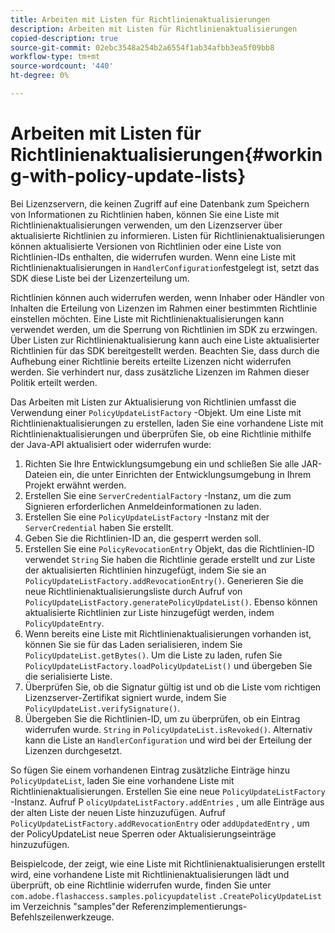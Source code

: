 ```yaml
---
title: Arbeiten mit Listen für Richtlinienaktualisierungen
description: Arbeiten mit Listen für Richtlinienaktualisierungen
copied-description: true
source-git-commit: 02ebc3548a254b2a6554f1ab34afbb3ea5f09bb8
workflow-type: tm+mt
source-wordcount: '440'
ht-degree: 0%

---
```


# Arbeiten mit Listen für Richtlinienaktualisierungen{#working-with-policy-update-lists}

Bei Lizenzservern, die keinen Zugriff auf eine Datenbank zum Speichern von Informationen zu Richtlinien haben, können Sie eine Liste mit Richtlinienaktualisierungen verwenden, um den Lizenzserver über aktualisierte Richtlinien zu informieren. Listen für Richtlinienaktualisierungen können aktualisierte Versionen von Richtlinien oder eine Liste von Richtlinien-IDs enthalten, die widerrufen wurden. Wenn eine Liste mit Richtlinienaktualisierungen in `HandlerConfiguration`festgelegt ist, setzt das SDK diese Liste bei der Lizenzerteilung um.

Richtlinien können auch widerrufen werden, wenn Inhaber oder Händler von Inhalten die Erteilung von Lizenzen im Rahmen einer bestimmten Richtlinie einstellen möchten. Eine Liste mit Richtlinienaktualisierungen kann verwendet werden, um die Sperrung von Richtlinien im SDK zu erzwingen. Über Listen zur Richtlinienaktualisierung kann auch eine Liste aktualisierter Richtlinien für das SDK bereitgestellt werden. Beachten Sie, dass durch die Aufhebung einer Richtlinie bereits erteilte Lizenzen nicht widerrufen werden. Sie verhindert nur, dass zusätzliche Lizenzen im Rahmen dieser Politik erteilt werden.

Das Arbeiten mit Listen zur Aktualisierung von Richtlinien umfasst die Verwendung einer `PolicyUpdateListFactory` -Objekt. Um eine Liste mit Richtlinienaktualisierungen zu erstellen, laden Sie eine vorhandene Liste mit Richtlinienaktualisierungen und überprüfen Sie, ob eine Richtlinie mithilfe der Java-API aktualisiert oder widerrufen wurde:

1. Richten Sie Ihre Entwicklungsumgebung ein und schließen Sie alle JAR-Dateien ein, die unter Einrichten der Entwicklungsumgebung in Ihrem Projekt erwähnt werden.
1. Erstellen Sie eine `ServerCredentialFactory` -Instanz, um die zum Signieren erforderlichen Anmeldeinformationen zu laden.
1. Erstellen Sie eine `PolicyUpdateListFactory` -Instanz mit der `ServerCredential` haben Sie erstellt.
1. Geben Sie die Richtlinien-ID an, die gesperrt werden soll.
1. Erstellen Sie eine `PolicyRevocationEntry` Objekt, das die Richtlinien-ID verwendet `String` Sie haben die Richtlinie gerade erstellt und zur Liste der aktualisierten Richtlinien hinzugefügt, indem Sie sie an `PolicyUpdateListFactory.addRevocationEntry()`. Generieren Sie die neue Richtlinienaktualisierungsliste durch Aufruf von `PolicyUpdateListFactory.generatePolicyUpdateList()`. Ebenso können aktualisierte Richtlinien zur Liste hinzugefügt werden, indem `PolicyUpdateEntry`.
1. Wenn bereits eine Liste mit Richtlinienaktualisierungen vorhanden ist, können Sie sie für das Laden serialisieren, indem Sie `PolicyUpdateList.getBytes()`. Um die Liste zu laden, rufen Sie `PolicyUpdateListFactory.loadPolicyUpdateList()` und übergeben Sie die serialisierte Liste.
1. Überprüfen Sie, ob die Signatur gültig ist und ob die Liste vom richtigen Lizenzserver-Zertifikat signiert wurde, indem Sie `PolicyUpdateList.verifySignature()`.
1. Übergeben Sie die Richtlinien-ID, um zu überprüfen, ob ein Eintrag widerrufen wurde. `String` in `PolicyUpdateList.isRevoked()`. Alternativ kann die Liste an `HandlerConfiguration` und wird bei der Erteilung der Lizenzen durchgesetzt.

So fügen Sie einem vorhandenen Eintrag zusätzliche Einträge hinzu `PolicyUpdateList`, laden Sie eine vorhandene Liste mit Richtlinienaktualisierungen. Erstellen Sie eine neue `PolicyUpdateListFactory` -Instanz. Aufruf P `olicyUpdateListFactory.addEntries` , um alle Einträge aus der alten Liste der neuen Liste hinzuzufügen. Aufruf `PolicyUpdateListFactory.addRevocationEntry` oder `addUpdatedEntry` , um der PolicyUpdateList neue Sperren oder Aktualisierungseinträge hinzuzufügen.

Beispielcode, der zeigt, wie eine Liste mit Richtlinienaktualisierungen erstellt wird, eine vorhandene Liste mit Richtlinienaktualisierungen lädt und überprüft, ob eine Richtlinie widerrufen wurde, finden Sie unter `com.adobe.flashaccess.samples.policyupdatelist` `.CreatePolicyUpdateList` im Verzeichnis &quot;samples&quot;der Referenzimplementierungs-Befehlszeilenwerkzeuge.
